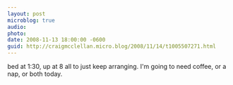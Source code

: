 ```yaml
---
layout: post
microblog: true
audio: 
photo: 
date: 2008-11-13 18:00:00 -0600
guid: http://craigmcclellan.micro.blog/2008/11/14/t1005507271.html
---
```

bed at 1:30, up at 8 all to just keep arranging.  I'm going to need coffee, or a nap, or both today.
